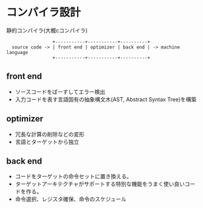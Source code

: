 <!--
 FileName:      compiler
 Author:        8ucchiman
 CreatedDate:   2023-05-19 17:16:21
 LastModified:  2023-01-25 10:56:12 +0900
 Reference:     8ucchiman.jp
 Description:   ---
-->


# コンパイラ設計
静的コンパイラ(大概cコンパイラ)
```
                 +-----------+-----------+----------+
  source code -> | front end | optimizer | back end | -> machine language
                 +-----------+-----------+----------+
```

## front end
- ソースコードをぱーすしてエラー検出
- 入力コードを表す言語固有の抽象構文木(AST, Abstract Syntax Tree)を構築

## optimizer
- 冗長な計算の削除などの変形
- 言語とターゲットから独立


## back end
- コードをターゲットの命令セットに置き換える。
- ターゲットアーキテクチャがサポートする特別な機能をうまく使い良いコードを作る。
- 命令選択、レジスタ確保、命令のスケジュール

## 
